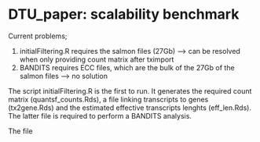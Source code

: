 # DTU_paper: scalability benchmark

Current problems;
1. initialFiltering.R requires the salmon files (27Gb) --> can be resolved when only providing count matrix after tximport
2. BANDITS requires ECC files, which are the bulk of the 27Gb of the salmon files --> no solution

The script initialFiltering.R is the first to run. It generates the required count matrix (quantsf_counts.Rds),
a file linking transcripts to genes (tx2gene.Rds) and the estimated effective transcripts lenghts (eff_len.Rds).
The latter file is required to perform a BANDITS analysis.

The file